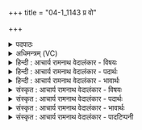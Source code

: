 +++
title = "04-1_1143 प्र वो"

+++
<details><summary>पदपाठः</summary>

प्र꣢। वः꣣। मित्रा꣡य꣢। मि꣣। त्रा꣡य꣢꣯। गा꣣यत। व꣡रु꣢꣯णाय। वि꣣पा꣢। गि꣣रा꣢। म꣡हि꣢꣯क्षत्रौ। म꣡हि꣢꣯। क्ष꣣त्रौ। ऋत꣢म्। बृ꣣ह꣢त्। ११४३।
</details>

<details><summary>अधिमन्त्रम् (VC)</summary>

- मित्रावरुणौ
- यजत आत्रेयः
- गायत्री
- षड्जः
</details>

<details><summary>हिन्दी : आचार्य रामनाथ वेदालंकार - विषयः</summary>

प्रथम मन्त्र में मित्र-वरुण नाम से परमात्मा और जीवात्मा का विषय वर्णित है।
</details>

<details><summary>हिन्दी : आचार्य रामनाथ वेदालंकार - पदार्थः</summary>

पदार्थान्वय -  हे मनुष्यो! (वः)तुम(विपा)बुद्धिपूर्ण(गिरा)वाणी से(मित्राय)विपत्ति से त्राण करनेवाले परमात्मा के लिएऔर(वरुणाय)वरण करने योग्य जीवात्मा के लिए(गायत)गाओ,अर्थात् उनका गुणगान करो। हे(महिक्षत्रौ)महान् बलवाले परमात्मा और जीवात्मा!तुम दोनों का(ऋतम्)सत्य ज्ञान और सत्य कर्म(बृहत्)महान् है ॥१॥
</details>

<details><summary>हिन्दी : आचार्य रामनाथ वेदालंकार - भावार्थः</summary>

भावार्थ -  जीवात्मा परमात्मा के साथ मित्रता स्थापित करके महान् सत्यज्ञानों को पा सकता है और महान् सत्यकर्मों को कर सकता है ॥१॥
</details>

<details><summary>संस्कृत : आचार्य रामनाथ वेदालंकार - विषयः</summary>

तत्रादौ मित्रावरुणनाम्ना परमात्मजीवात्मनोर्विषयमाह।
</details>

<details><summary>संस्कृत : आचार्य रामनाथ वेदालंकार - पदार्थः</summary>

पदार्थान्वय -  हे मनुष्याः! (वः)यूयम्(विपा)मेधापूर्णया।[विप इति मेधाविनाम। निघं० ३।१५।] (गिरा)वाचा(मित्राय)विपत्त्रात्रे परमात्मने।[मित्रः प्रमीतेस्त्रायते। निरु० १०।२२।] (वरुणाय)वरणीयाय जीवात्मने च(गायत)गानं कुरुत,तत्तद्गुणान् वर्णयत इत्यर्थः। हे(महिक्षत्रौ)महाबलौ परमात्मजीवात्मानौ!युवयोः(ऋतम्)सत्यं ज्ञानं सत्यं कर्म च(बृहत्)महत् अस्ति ॥१॥२
</details>

<details><summary>संस्कृत : आचार्य रामनाथ वेदालंकार - भावार्थः</summary>

भावार्थ -  जीवात्मा परमात्मना सह सख्यं संस्थाप्य महान्ति सत्यज्ञानानि प्राप्तुं महान्ति सत्यकर्माणि च कर्तुं पारयति ॥१॥
</details>

<details><summary>संस्कृत : आचार्य रामनाथ वेदालंकार - पादटिप्पनी</summary>

टिप्पनी -   १. ऋ० ५।६८।१। २. ऋग्भाष्ये दयानन्दर्षिणा मन्त्रोऽयमध्यापकोपदेशकविषये व्याख्यातः।
</details>